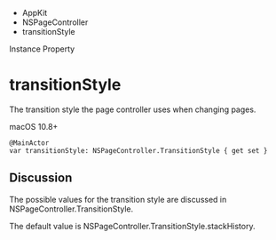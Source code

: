 

- AppKit
- NSPageController
-  transitionStyle 

Instance Property

# transitionStyle

The transition style the page controller uses when changing pages.

macOS 10.8+

``` source
@MainActor
var transitionStyle: NSPageController.TransitionStyle { get set }
```

## Discussion

The possible values for the transition style are discussed in NSPageController.TransitionStyle.

The default value is NSPageController.TransitionStyle.stackHistory.

